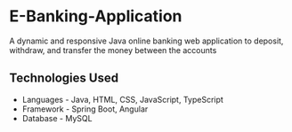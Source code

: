 # E-Banking-Application
A dynamic and responsive Java online banking web application to deposit, withdraw, and transfer the money between the accounts

## Technologies Used
- Languages - Java, HTML, CSS, JavaScript, TypeScript
- Framework - Spring Boot, Angular
- Database - MySQL
